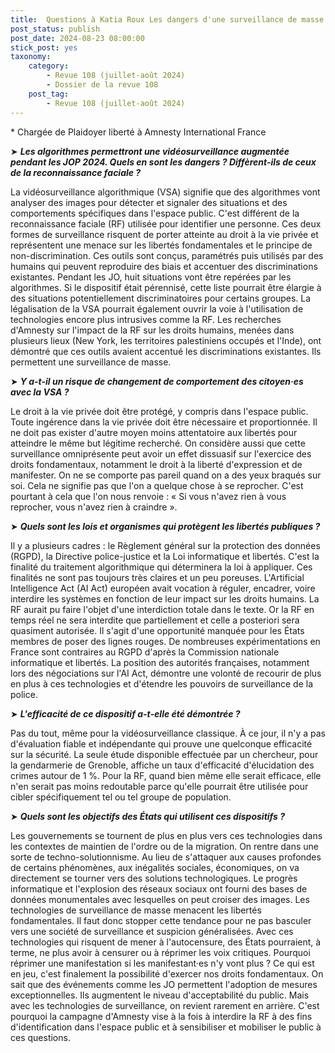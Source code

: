 ```yaml
---
title:  Questions à Katia Roux Les dangers d'une surveillance de masse
post_status: publish
post_date: 2024-08-23 08:00:00
stick_post: yes
taxonomy:
    category:
        - Revue 108 (juillet-août 2024)
        - Dossier de la revue 108
    post_tag:
        - Revue 108 (juillet-août 2024)
---
```



\* Chargée de Plaidoyer liberté à Amnesty International France  

➤ ***Les algorithmes permettront une vidéosurveillance augmentée pendant les JOP 2024. Quels en sont les dangers ? Diffèrent-ils de ceux de la reconnaissance faciale ?***

La vidéosurveillance algorithmique (VSA) signifie que des algorithmes vont analyser des images pour détecter et signaler des situations et des comportements spécifiques dans l'espace public. C'est différent de la reconnaissance faciale (RF) utilisée pour identifier une personne. Ces deux formes de surveillance risquent de porter atteinte au droit à la vie privée et représentent une menace sur les libertés fondamentales et le principe de non-discrimination. Ces outils sont conçus, paramétrés puis utilisés par des humains qui peuvent reproduire des biais et accentuer des discriminations existantes. Pendant les JO, huit situations vont être repérées par les algorithmes. Si le dispositif était pérennisé, cette liste pourrait être élargie à des situations potentiellement discriminatoires pour certains groupes. La légalisation de la VSA pourrait également ouvrir la voie à l'utilisation de technologies encore plus intrusives comme la RF. Les recherches d'Amnesty sur l'impact de la RF sur les droits humains, menées dans plusieurs lieux (New York, les territoires palestiniens occupés et l'Inde), ont démontré que ces outils avaient accentué les discriminations existantes. Ils permettent une surveillance de masse.

➤ ***Y a-t-il un risque de changement de comportement des citoyen·es avec la VSA ?***

Le droit à la vie privée doit être protégé, y compris dans l'espace public. Toute ingérence dans la vie privée doit être nécessaire et proportionnée. Il ne doit pas exister d'autre moyen moins attentatoire aux libertés pour atteindre le même but légitime recherché. On considère aussi que cette surveillance omniprésente peut avoir un effet dissuasif sur l'exercice des droits fondamentaux, notamment le droit à la liberté d'expression et de manifester. On ne se comporte pas pareil quand on a des yeux braqués sur soi. Cela ne signifie pas que l'on a quelque chose à se reprocher. C'est pourtant à cela que l'on nous renvoie : « Si vous n'avez rien à vous reprocher, vous n'avez rien à craindre ».

➤ ***Quels sont les lois et organismes qui protègent les libertés publiques ?***

Il y a plusieurs cadres : le Règlement général sur la protection des données (RGPD), la Directive police-justice et la Loi informatique et libertés. C'est la finalité du traitement algorithmique qui déterminera la loi à appliquer. Ces finalités ne sont pas toujours très claires et un peu poreuses. L'Artificial Intelligence Act (AI Act) européen avait vocation à réguler, encadrer, voire interdire les systèmes en fonction de leur impact sur les droits humains. La RF aurait pu faire l'objet d'une interdiction totale dans le texte. Or la RF en temps réel ne sera interdite que partiellement et celle a posteriori sera quasiment autorisée. Il s'agit d'une opportunité manquée pour les États membres de poser des lignes rouges. De nombreuses expérimentations en France sont contraires au RGPD d'après la Commission nationale informatique et libertés. La position des autorités françaises, notamment lors des négociations sur l'AI Act, démontre une volonté de recourir de plus en plus à ces technologies et d'étendre les pouvoirs de surveillance de la police.

➤ ***L'efficacité de ce dispositif a-t-elle été démontrée ?***

Pas du tout, même pour la vidéosurveillance classique. À ce jour, il n'y a pas d'évaluation fiable et indépendante qui prouve une quelconque efficacité sur la sécurité. La seule étude disponible effectuée par un chercheur, pour la gendarmerie de Grenoble, affiche un taux d'efficacité d'élucidation des crimes autour de 1 %. Pour la RF, quand bien même elle serait efficace, elle n'en serait pas moins redoutable parce qu'elle pourrait être utilisée pour cibler spécifiquement tel ou tel groupe de population.

➤ ***Quels sont les objectifs des États qui utilisent ces dispositifs ?***

Les gouvernements se tournent de plus en plus vers ces technologies dans les contextes de maintien de l'ordre ou de la migration. On rentre dans une sorte de techno-solutionnisme. Au lieu de s'attaquer aux causes profondes de certains phénomènes, aux inégalités sociales, économiques, on va directement se tourner vers des solutions technologiques. Le progrès informatique et l'explosion des réseaux sociaux ont fourni des bases de données monumentales avec lesquelles on peut croiser des images. Les technologies de surveillance de masse menacent les libertés fondamentales. Il faut donc stopper cette tendance pour ne pas basculer vers une société de surveillance et suspicion généralisées. Avec ces technologies qui risquent de mener à l'autocensure, des États pourraient, à terme, ne plus avoir à censurer ou à réprimer les voix critiques. Pourquoi réprimer une manifestation si les manifestant·es n'y vont plus ? Ce qui est en jeu, c'est finalement la possibilité d'exercer nos droits fondamentaux. On sait que des événements comme les JO permettent l'adoption de mesures exceptionnelles. Ils augmentent le niveau d'acceptabilité du public. Mais avec les technologies de surveillance, on revient rarement en arrière. C'est pourquoi la campagne d'Amnesty vise à la fois à interdire la RF à des fins d'identification dans l'espace public et à sensibiliser et mobiliser le public à ces questions.
